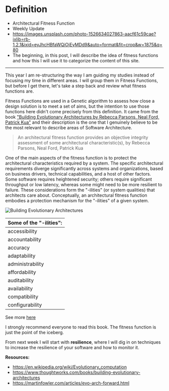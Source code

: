 # Definition

- Architectural Fitness Function
- Weekly Update
- https://images.unsplash.com/photo-1526634027863-aacf61c59cae?ixlib=rb-1.2.1&ixid=eyJhcHBfaWQiOjEyMDd9&auto=format&fit=crop&w=1875&q=80
- The beginning, in this post, I will describe the idea of fitness functions and how this I will use it to categorize the content of this site.

---

This year I am re-structuring the way I am guiding my studies instead of focusing my time in different areas. I will group them in Fitness Functions, but before I get there, let's take a step back and review what fitness functions are.

Fitness Functions are used in a Genetic algorithm to assess how close a design solution is to meet a set of aims, but the intention to use those functions here didn't come precisely from this definition. It came from the book ["Building Evolutionary Architectures by Rebecca Parsons, Neal Ford, Patrick Kua"](https://www.thoughtworks.com/books/building-evolutionary-architectures) and their description is the one that I genuinely believe to be the most relevant to describe areas of Software Architecture.

> An architectural fitness function provides an objective integrity assessment of some architectural characteristic(s), by Rebecca Parsons, Neal Ford, Patrick Kua

One of the main aspects of the fitness function is to protect the architectural characteristics required by a system. The specific architectural requirements diverge significantly across systems and organizations, based on business drivers, technical capabilities, and a host of other factors. Some software requires heightened security; others require significant throughput or low latency, whereas some might need to be more resilient to failure. These considerations form the "-ilities" (or system qualities) that architects care about. Conceptually, an architectural fitness function embodies a protection mechanism for the "-ilities" of a given system.

![Building Evolutionary Architectures](https://i.ibb.co/0GnkSQ5/Screen-Shot-2019-12-30-at-8-04-38-PM.png)

| Some of the **"-ilities"**: |
| --------------------------- |
| accessibility               | credibility | modifiability |
| accountability              | dependability | modularity |
| accuracy                    | deployability | portability |
| adaptability                | discoverability | recoverability |
| administrability            | distributability | relevance |
| affordability               | durability | resilience |
| auditability                | effectiveness | robustness |
| availability                | efficiency | scalability |
| compatibility               | failure transparency | testability |
| configurability             | flexibility | usability |

See more [here](https://en.wikipedia.org/wiki/List_of_system_quality_attributes)

I strongly recommend everyone to read this book. The fitness function is just the point of the iceberg.

From next week I will start with **resilience**, where I will dig in on techniques to increase the resilience of your software and how to monitor it.

**Resources:**

- https://en.wikipedia.org/wiki/Evolutionary_computation
- https://www.thoughtworks.com/books/building-evolutionary-architectures
- https://martinfowler.com/articles/evo-arch-forward.html

